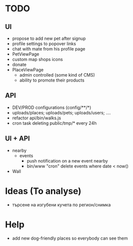 TODO
==================
## UI
- propose to add new pet after signup
- profile settings to popover links
- chat with mate from his profile page
- PetViewPage
- custom map shops icons
- donate
- PlaceViewPage
    - admin controlled (some kind of CMS)
    - ability to promote their products

## API
- DEV/PROD configurations (config/**/*)
- uploads/places; uploads/pets; uploads/users; ....
- refactor api/bin/walks.js
- cron task deleting public/tmp/* every 24h

## UI + API
- nearby
    - events
        - push notification on a new event nearby
        - bin/www "cron" delete events where date < now()
- Wall

Ideas (To analyse)
==================
- търсене на изгубени кучета по регион/снимка

Help
==================
- add new dog-friendly places so everybody can see them